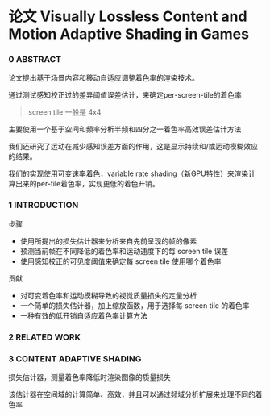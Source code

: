 # 论文 Visually Lossless Content and Motion Adaptive Shading in Games

### 0 ABSTRACT

论文提出基于场景内容和移动自适应调整着色率的渲染技术。

通过测试感知校正过的差异阈值误差估计，来确定per-screen-tile的着色率

> screen tile 一般是 4x4

主要使用一个基于空间和频率分析半频和四分之一着色率高效误差估计方法

我们还研究了运动在减少感知误差方面的作用，这是显示持续和/或运动模糊效应的结果。

我们的实现使用可变速率着色，variable rate shading（新GPU特性）来渲染计算出来的per-tile着色率，实现更低的着色开销。



### 1 INTRODUCTION

步骤

- 使用所提出的损失估计器来分析来自先前呈现的帧的像素
- 预测当前帧在不同降低的着色率和运动速度下的每 screen tile 误差
- 使用感知校正的可见度阈值来确定每 screen tile 使用哪个着色率

贡献

- 对可变着色率和运动模糊导致的视觉质量损失的定量分析
- 一个简单的损失估计器，加上缩放函数，用于选择每 screen tile 的着色率
- 一种有效的低开销自适应着色率计算方法



### 2 RELATED WORK



### 3 CONTENT ADAPTIVE SHADING

损失估计器，测量着色率降低时渲染图像的质量损失

该估计器在空间域的计算简单、高效，并且可以通过频域分析扩展来处理不同的着色率

